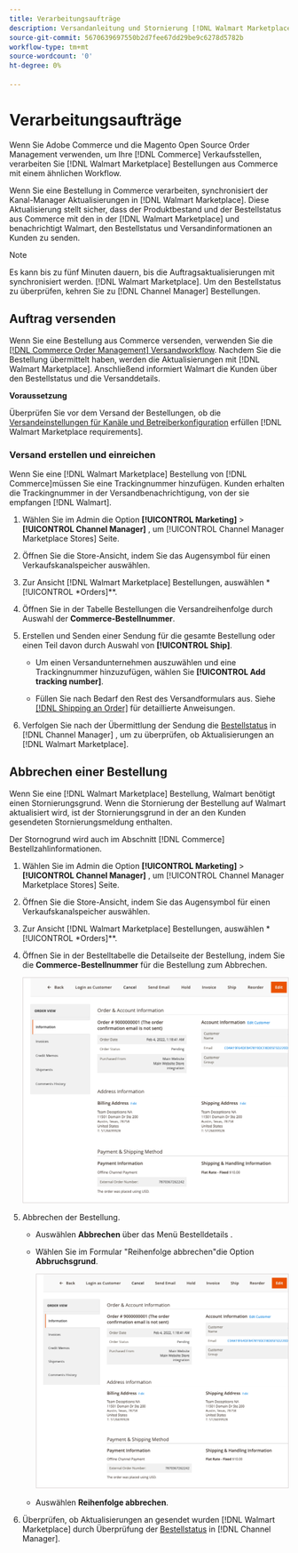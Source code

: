 ```yaml
---
title: Verarbeitungsaufträge
description: Versandanleitung und Stornierung [!DNL Walmart Marketplace] Bestellungen von Adobe Commerce und Magento Open Source.
source-git-commit: 5670639697550b2d7fee67dd29be9c6278d5782b
workflow-type: tm+mt
source-wordcount: '0'
ht-degree: 0%

---
```



# Verarbeitungsaufträge

Wenn Sie Adobe Commerce und die Magento Open Source Order Management verwenden, um Ihre [!DNL Commerce] Verkaufsstellen, verarbeiten Sie [!DNL Walmart Marketplace] Bestellungen aus Commerce mit einem ähnlichen Workflow.

Wenn Sie eine Bestellung in Commerce verarbeiten, synchronisiert der Kanal-Manager Aktualisierungen in [!DNL Walmart Marketplace]. Diese Aktualisierung stellt sicher, dass der Produktbestand und der Bestellstatus aus Commerce mit den in der [!DNL Walmart Marketplace] und benachrichtigt Walmart, den Bestellstatus und Versandinformationen an Kunden zu senden.

>[!NOTE]
>
> Es kann bis zu fünf Minuten dauern, bis die Auftragsaktualisierungen mit synchronisiert werden. [!DNL Walmart Marketplace]. Um den Bestellstatus zu überprüfen, kehren Sie zu [!DNL Channel Manager] Bestellungen.

## Auftrag versenden

Wenn Sie eine Bestellung aus Commerce versenden, verwenden Sie die [[!DNL Commerce Order Management] Versandworkflow](https://docs.magento.com/user-guide/sales/order-ship.html). Nachdem Sie die Bestellung übermittelt haben, werden die Aktualisierungen mit [!DNL Walmart Marketplace]. Anschließend informiert Walmart die Kunden über den Bestellstatus und die Versanddetails.

**Voraussetzung**

Überprüfen Sie vor dem Versand der Bestellungen, ob die [Versandeinstellungen für Kanäle und Betreiberkonfiguration](map-shipping-carriers.md) erfüllen [!DNL Walmart Marketplace requirements].

### Versand erstellen und einreichen

Wenn Sie eine [!DNL Walmart Marketplace] Bestellung von [!DNL Commerce]müssen Sie eine Trackingnummer hinzufügen. Kunden erhalten die Trackingnummer in der Versandbenachrichtigung, von der sie empfangen [!DNL Walmart].

1. Wählen Sie im Admin die Option **[!UICONTROL Marketing]** > **[!UICONTROL Channel Manager]** , um [!UICONTROL Channel Manager Marketplace Stores] Seite.

1. Öffnen Sie die Store-Ansicht, indem Sie das Augensymbol für einen Verkaufskanalspeicher auswählen.

1. Zur Ansicht [!DNL Walmart Marketplace] Bestellungen, auswählen *[!UICONTROL *Orders]**.

1. Öffnen Sie in der Tabelle Bestellungen die Versandreihenfolge durch Auswahl der **Commerce-Bestellnummer**.

1. Erstellen und Senden einer Sendung für die gesamte Bestellung oder einen Teil davon durch Auswahl von **[!UICONTROL Ship]**.

   - Um einen Versandunternehmen auszuwählen und eine Trackingnummer hinzuzufügen, wählen Sie **[!UICONTROL Add tracking number]**.

   - Füllen Sie nach Bedarf den Rest des Versandformulars aus. Siehe [[!DNL Shipping an Order]](https://docs.magento.com/user-guide/sales/order-ship.html) für detaillierte Anweisungen.

1. Verfolgen Sie nach der Übermittlung der Sendung die [Bestellstatus](manage-orders.md#about-order-status) in [!DNL Channel Manager] , um zu überprüfen, ob Aktualisierungen an [!DNL Walmart Marketplace].

## Abbrechen einer Bestellung

Wenn Sie eine [!DNL Walmart Marketplace] Bestellung, Walmart benötigt einen Stornierungsgrund. Wenn die Stornierung der Bestellung auf Walmart aktualisiert wird, ist der Stornierungsgrund in der an den Kunden gesendeten Stornierungsmeldung enthalten.

Der Stornogrund wird auch im Abschnitt [!DNL Commerce] Bestellzahlinformationen.

1. Wählen Sie im Admin die Option **[!UICONTROL Marketing]** > **[!UICONTROL Channel Manager]** , um [!UICONTROL Channel Manager Marketplace Stores] Seite.

1. Öffnen Sie die Store-Ansicht, indem Sie das Augensymbol für einen Verkaufskanalspeicher auswählen.

1. Zur Ansicht [!DNL Walmart Marketplace] Bestellungen, auswählen *[!UICONTROL *Orders]**.

1. Öffnen Sie in der Bestelltabelle die Detailseite der Bestellung, indem Sie die **Commerce-Bestellnummer** für die Bestellung zum Abbrechen.

   ![Commerce Order detail view for a Walmart Marketplace order](assets/order-detail-with-external-order-id.png)

1. Abbrechen der Bestellung.

   - Auswählen **Abbrechen** über das Menü Bestelldetails .

   - Wählen Sie im Formular &quot;Reihenfolge abbrechen&quot;die Option **Abbruchsgrund**.

      ![Commerce Order detail view for a Walmart Marketplace order](assets/order-detail-with-external-order-id.png)

   - Auswählen **Reihenfolge abbrechen**.

1. Überprüfen, ob Aktualisierungen an gesendet wurden [!DNL Walmart Marketplace] durch Überprüfung der [Bestellstatus](manage-orders.md#about-order-status) in [!DNL Channel Manager].
